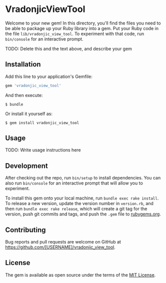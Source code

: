 # VradonjicViewTool

Welcome to your new gem! In this directory, you'll find the files you need to be able to package up your Ruby library into a gem. Put your Ruby code in the file `lib/vradonjic_view_tool`. To experiment with that code, run `bin/console` for an interactive prompt.

TODO: Delete this and the text above, and describe your gem

## Installation

Add this line to your application's Gemfile:

```ruby
gem 'vradonjic_view_tool'
```

And then execute:

    $ bundle

Or install it yourself as:

    $ gem install vradonjic_view_tool

## Usage

TODO: Write usage instructions here

## Development

After checking out the repo, run `bin/setup` to install dependencies. You can also run `bin/console` for an interactive prompt that will allow you to experiment.

To install this gem onto your local machine, run `bundle exec rake install`. To release a new version, update the version number in `version.rb`, and then run `bundle exec rake release`, which will create a git tag for the version, push git commits and tags, and push the `.gem` file to [rubygems.org](https://rubygems.org).

## Contributing

Bug reports and pull requests are welcome on GitHub at https://github.com/[USERNAME]/vradonjic_view_tool.

## License

The gem is available as open source under the terms of the [MIT License](https://opensource.org/licenses/MIT).
